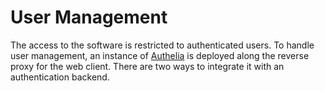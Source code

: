 # User Management

The access to the software is restricted to authenticated users. To handle user management, an instance of [Authelia](https://www.authelia.com/) is deployed along the reverse proxy for the web client. There are two ways to integrate it with an authentication backend.
